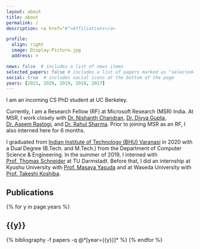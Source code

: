 ```yaml
---
layout: about
title: about
permalink: /
description: <a href="#">Affiliations</a>

profile:
  align: right
  image: Display-Picture.jpg
  address: >

news: false  # includes a list of news items
selected_papers: false # includes a list of papers marked as "selected={true}"
social: true  # includes social icons at the bottom of the page
years: [2021, 2020, 2019, 2018, 2017]
---
```


I am an incoming CS PhD student at UC Berkeley.

Currently, I am a Research Fellow (RF) at Microsoft Research (MSR) India. At MSR, I work closely with [Dr.&nbsp;Nishanth&nbsp;Chandran](https://www.microsoft.com/en-us/research/people/nichandr/), [Dr.&nbsp;Divya&nbsp;Gupta](https://www.microsoft.com/en-us/research/people/digup/), [Dr.&nbsp;Aseem&nbsp;Rastogi](https://www.microsoft.com/en-us/research/people/aseemr/), and [Dr.&nbsp;Rahul&nbsp;Sharma](https://www.microsoft.com/en-us/research/people/rahsha/). Prior to joining MSR as an RF, I also interned here for 6&nbsp;months.

I graduated from [Indian Institute of Technology (BHU) Varanasi](https://www.iitbhu.ac.in/) in 2020 with a Dual&nbsp;Degree (B.Tech.&nbsp;and&nbsp;M.Tech.) from the Department of Computer Science & Engineering.
In the summer of 2019, I interned with [Prof.&nbsp;Thomas&nbsp;Schneider](https://www.sites.google.com/site/thomaschneider/) at TU&nbsp;Darmstadt.
Before that, I did an internship at Kyushu University with [Prof.&nbsp;Masaya&nbsp;Yasuda](https://myasuda.imi.kyushu-u.ac.jp/en/) and at Waseda University with [Prof.&nbsp;Takeshi&nbsp;Koshiba](http://www.f.waseda.jp/tkoshiba/).

<div class="publications">
<h2>Publications</h2>
{% for y in page.years %}
  <h2 class="year"><b>{{y}}</b></h2>
  {% bibliography -f papers -q @*[year={{y}}]* %}
{% endfor %}
</div>
